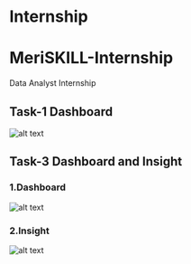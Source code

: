 # Internship




# MeriSKILL-Internship
Data Analyst Internship

## Task-1 Dashboard
![alt text](https://github.com/D3LTA047/MeriSKILL-Internship/blob/main/Task-1/Screenshot%202024-01-06%20010706.png)

## Task-3 Dashboard and Insight

### 1.Dashboard
![alt text](https://github.com/D3LTA047/MeriSKILL-Internship/blob/main/Task-3/Employee%20Attrition%20Analysis%20Dashboard.png)


### 2.Insight
![alt text](https://github.com/D3LTA047/MeriSKILL-Internship/blob/main/Task-3/Employee%20Attrition%20Analysis%20Insight.png)
